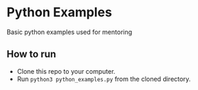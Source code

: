 # Python Examples
Basic python examples used for mentoring

## How to run

* Clone this repo to your computer.
* Run `python3 python_examples.py` from the cloned directory.